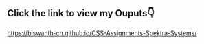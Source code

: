 ## Click the link to view my Ouputs👇
https://biswanth-ch.github.io/CSS-Assignments-Spektra-Systems/
